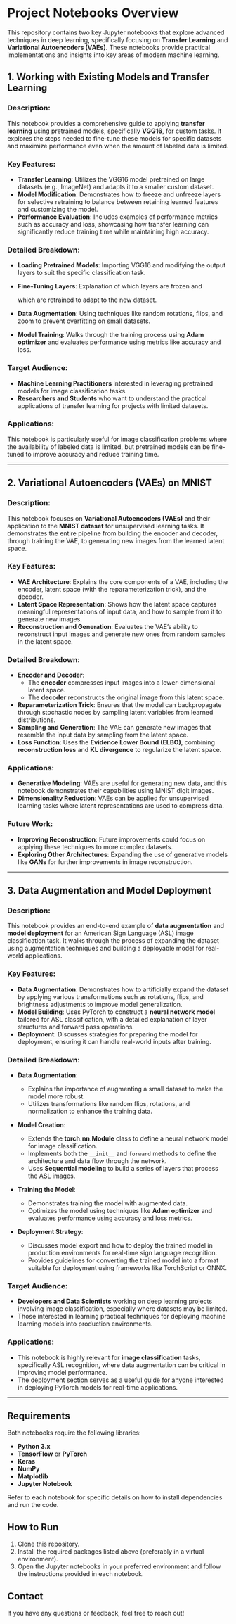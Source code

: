 # Project Notebooks Overview

This repository contains two key Jupyter notebooks that explore advanced techniques in deep learning, specifically focusing on **Transfer Learning** and **Variational Autoencoders (VAEs)**. These notebooks provide practical implementations and insights into key areas of modern machine learning.

## 1. **Working with Existing Models and Transfer Learning**


### Description:
This notebook provides a comprehensive guide to applying **transfer learning** using pretrained models, specifically **VGG16**, for custom tasks. It explores the steps needed to fine-tune these models for specific datasets and maximize performance even when the amount of labeled data is limited.

### Key Features:
- **Transfer Learning**: Utilizes the VGG16 model pretrained on large datasets (e.g., ImageNet) and adapts it to a smaller custom dataset.
- **Model Modification**: Demonstrates how to freeze and unfreeze layers for selective retraining to balance between retaining learned features and customizing the model.
- **Performance Evaluation**: Includes examples of performance metrics such as accuracy and loss, showcasing how transfer learning can significantly reduce training time while maintaining high accuracy.

### Detailed Breakdown:
- **Loading Pretrained Models**: Importing VGG16 and modifying the output layers to suit the specific classification task.
- **Fine-Tuning Layers**: Explanation of which layers are frozen and

  which are retrained to adapt to the new dataset.
- **Data Augmentation**: Using techniques like random rotations, flips, and zoom to prevent overfitting on small datasets.
- **Model Training**: Walks through the training process using **Adam optimizer** and evaluates performance using metrics like accuracy and loss.

### Target Audience:
- **Machine Learning Practitioners** interested in leveraging pretrained models for image classification tasks.
- **Researchers and Students** who want to understand the practical applications of transfer learning for projects with limited datasets.

### Applications:
This notebook is particularly useful for image classification problems where the availability of labeled data is limited, but pretrained models can be fine-tuned to improve accuracy and reduce training time.

---

## 2. **Variational Autoencoders (VAEs) on MNIST**


### Description:
This notebook focuses on **Variational Autoencoders (VAEs)** and their application to the **MNIST dataset** for unsupervised learning tasks. It demonstrates the entire pipeline from building the encoder and decoder, through training the VAE, to generating new images from the learned latent space.

### Key Features:
- **VAE Architecture**: Explains the core components of a VAE, including the encoder, latent space (with the reparameterization trick), and the decoder.
- **Latent Space Representation**: Shows how the latent space captures meaningful representations of input data, and how to sample from it to generate new images.
- **Reconstruction and Generation**: Evaluates the VAE’s ability to reconstruct input images and generate new ones from random samples in the latent space.

### Detailed Breakdown:
- **Encoder and Decoder**: 
  - The **encoder** compresses input images into a lower-dimensional latent space. 
  - The **decoder** reconstructs the original image from this latent space.
- **Reparameterization Trick**: Ensures that the model can backpropagate through stochastic nodes by sampling latent variables from learned distributions.
- **Sampling and Generation**: The VAE can generate new images that resemble the input data by sampling from the latent space.
- **Loss Function**: Uses the **Evidence Lower Bound (ELBO)**, combining **reconstruction loss** and **KL divergence** to regularize the latent space.

### Applications:
- **Generative Modeling**: VAEs are useful for generating new data, and this notebook demonstrates their capabilities using MNIST digit images.
- **Dimensionality Reduction**: VAEs can be applied for unsupervised learning tasks where latent representations are used to compress data.

### Future Work:
- **Improving Reconstruction**: Future improvements could focus on applying these techniques to more complex datasets.
- **Exploring Other Architectures**: Expanding the use of generative models like **GANs** for further improvements in image reconstruction.

---

## 3. **Data Augmentation and Model Deployment**

### Description:
This notebook provides an end-to-end example of **data augmentation** and **model deployment** for an American Sign Language (ASL) image classification task. It walks through the process of expanding the dataset using augmentation techniques and building a deployable model for real-world applications.

### Key Features:
- **Data Augmentation**: Demonstrates how to artificially expand the dataset by applying various transformations such as rotations, flips, and brightness adjustments to improve model generalization.
- **Model Building**: Uses PyTorch to construct a **neural network model** tailored for ASL classification, with a detailed explanation of layer structures and forward pass operations.
- **Deployment**: Discusses strategies for preparing the model for deployment, ensuring it can handle real-world inputs after training.

### Detailed Breakdown:
- **Data Augmentation**:
  - Explains the importance of augmenting a small dataset to make the model more robust.
  - Utilizes transformations like random flips, rotations, and normalization to enhance the training data.
  
- **Model Creation**:
  - Extends the **torch.nn.Module** class to define a neural network model for image classification.
  - Implements both the `__init__` and `forward` methods to define the architecture and data flow through the network.
  - Uses **Sequential modeling** to build a series of layers that process the ASL images.

- **Training the Model**:
  - Demonstrates training the model with augmented data.
  - Optimizes the model using techniques like **Adam optimizer** and evaluates performance using accuracy and loss metrics.

- **Deployment Strategy**:
  - Discusses model export and how to deploy the trained model in production environments for real-time sign language recognition.
  - Provides guidelines for converting the trained model into a format suitable for deployment using frameworks like TorchScript or ONNX.

### Target Audience:
- **Developers and Data Scientists** working on deep learning projects involving image classification, especially where datasets may be limited.
- Those interested in learning practical techniques for deploying machine learning models into production environments.

### Applications:
- This notebook is highly relevant for **image classification** tasks, specifically ASL recognition, where data augmentation can be critical in improving model performance.
- The deployment section serves as a useful guide for anyone interested in deploying PyTorch models for real-time applications.

---

## Requirements

Both notebooks require the following libraries:
- **Python 3.x**
- **TensorFlow** or **PyTorch**
- **Keras**
- **NumPy**
- **Matplotlib**
- **Jupyter Notebook**

Refer to each notebook for specific details on how to install dependencies and run the code.

## How to Run

1. Clone this repository.
2. Install the required packages listed above (preferably in a virtual environment).
3. Open the Jupyter notebooks in your preferred environment and follow the instructions provided in each notebook.

## Contact

If you have any questions or feedback, feel free to reach out!
